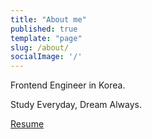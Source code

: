 ```yaml
---
title: "About me"
published: true
template: "page"
slug: /about/
socialImage: '/'
---
```


Frontend Engineer in Korea.

Study Everyday, Dream Always.

[Resume](https://www.notion.so/9fc4262c01744a63a849cdccdde5c85f)